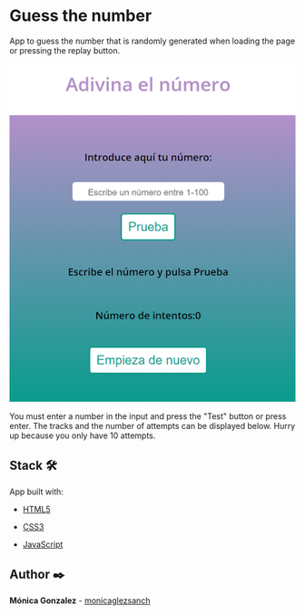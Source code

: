 # **Guess the number**

App to guess the number that is randomly generated when loading the page or pressing the replay button.

![App screenshot](/docsReadme/img/app.png)

You must enter a number in the input and press the "Test" button or press enter.
The tracks and the number of attempts can be displayed below.
Hurry up because you only have 10 attempts.


## Stack 🛠️

App built with:

- [HTML5](https://developer.mozilla.org/en-US/docs/Glossary/HTML5)

- [CSS3](https://developer.mozilla.org/es/docs/Web/CSS)

- [JavaScript](https://developer.mozilla.org/es/docs/Web/JavaScript)

## Author ✒️

**Mónica Gonzalez** - [monicaglezsanch](https://www.linkedin.com/in/monicaglezsanch/)
